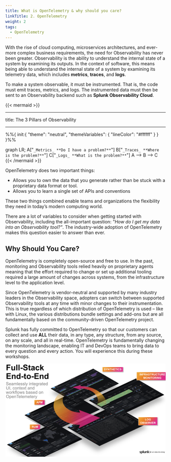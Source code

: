 ```yaml
---
title: What is OpenTelemetry & why should you care?
linkTitle: 2. OpenTelemetry
weight: 2
tags:
  - OpenTelemetry
---
```


With the rise of cloud computing, microservices architectures, and ever-more complex business requirements, the need for Observability has never been greater. Observability is the ability to understand the internal state of a system by examining its outputs. In the context of software, this means being able to understand the internal state of a system by examining its telemetry data, which includes **metrics**, **traces**, and **logs**.

To make a system observable, it must be instrumented. That is, the code must emit traces, metrics, and logs. The instrumented data must then be sent to an Observability backend such as **Splunk Observability Cloud**.

{{< mermaid >}}

---
title: The 3 Pillars of Observability

---

%%{
  init:{
    "theme": "neutral",
    "themeVariables": {
      "lineColor": "#ffffff"
    }
  }
}%%

graph LR;
    A["`_Metrics_
    **Do I have a problem?**`"]
    B["`_Traces_
    **Where is the problem?**`"]
    C["`_Logs_
    **What is the problem?**`"]
    A --> B --> C
{{< /mermaid >}}

OpenTelemetry does two important things:

* Allows you to own the data that you generate rather than be stuck with a proprietary data format or tool.
* Allows you to learn a single set of APIs and conventions

These two things combined enable teams and organizations the flexibility they need in today’s modern computing world.

There are a lot of variables to consider when getting started with Observability, including the all-important question: _"How do I get my data into an Observability tool?"_. The industry-wide adoption of OpenTelemetry makes this question easier to answer than ever.

## Why Should You Care?

OpenTelemetry is completely open-source and free to use. In the past, monitoring and Observability tools relied heavily on proprietary agents meaning that the effort required to change or set up additional tooling required a large amount of changes across systems, from the infrastructure level to the application level.

Since OpenTelemetry is vendor-neutral and supported by many industry leaders in the Observability space, adopters can switch between supported Observability tools at any time with minor changes to their instrumentation. This is true regardless of which distribution of OpenTelemetry is used – like with Linux, the various distributions bundle settings and add-ons but are all fundamentally based on the community-driven OpenTelemetry project.

Splunk has fully committed to OpenTelemetry so that our customers can collect and use **ALL** their data, in any type, any structure, from any source, on any scale, and all in real-time. OpenTelemetry is fundamentally changing the monitoring landscape, enabling IT and DevOps teams to bring data to every question and every action. You will experience this during these workshops.

![full stack Splunk](images/splunk-full-stack.png?width=40vw)
